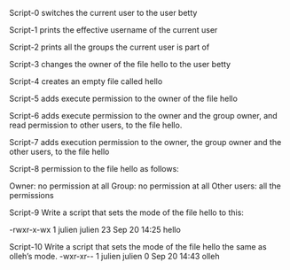 Script-0 switches the current user to the user betty

Script-1 prints the effective username of the current user

Script-2 prints all the groups the current user is part of

Script-3 changes the owner of the file hello to the user betty

Script-4 creates an empty file called hello

Script-5 adds execute permission to the owner of the file hello

Script-6 adds execute permission to the owner and the group owner, and read permission to other users, to the file hello.

Script-7 adds execution permission to the owner, the group owner and the other users, to the file hello

Script-8 permission to the file hello as follows:

Owner: no permission at all
Group: no permission at all
Other users: all the permissions

Script-9 Write a script that sets the mode of the file hello to this:

-rwxr-x-wx 1 julien julien 23 Sep 20 14:25 hello

Script-10 Write a script that sets the mode of the file hello the same as olleh’s mode. -wxr-xr-- 1 julien julien  0 Sep 20 14:43 olleh 

